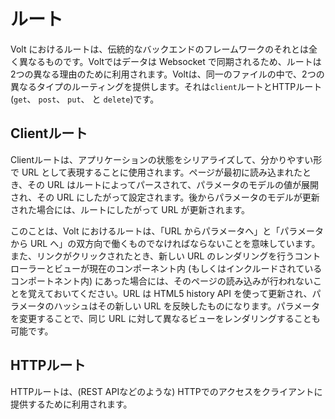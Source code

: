 # ルート

Volt におけるルートは、伝統的なバックエンドのフレームワークのそれとは全く異なるものです。Voltではデータは Websocket で同期されるため、ルートは2つの異なる理由のために利用されます。Voltは、同一のファイルの中で、2つの異なるタイプのルーティングを提供します。それは```client```ルートとHTTPルート(```get```、 ```post```、 ```put```、 と ```delete```)です。

## Clientルート

Clientルートは、アプリケーションの状態をシリアライズして、分かりやすい形で URL として表現することに使用されます。ページが最初に読み込まれたとき、その URL はルートによってパースされて、パラメータのモデルの値が展開され、その URL にしたがって設定されます。後からパラメータのモデルが更新された場合には、ルートにしたがって URL が更新されます。

このことは、Volt におけるルートは、「URL からパラメータへ」と「パラメータから URL へ」の双方向で働くものでなければならないことを意味しています。また、リンクがクリックされたとき、新しい URL のレンダリングを行うコントローラーとビューが現在のコンポーネント内 (もしくはインクルードされているコンポートネント内) にあった場合には、そのページの読み込みが行われないことを覚えておいてください。URL は HTML5 history API を使って更新され、パラメータのハッシュはその新しい URL を反映したものになります。パラメータを変更することで、同じ URL に対して異なるビューをレンダリングすることも可能です。

## HTTPルート

HTTPルートは、(REST APIなどのような) HTTPでのアクセスをクライアントに提供するために利用されます。
